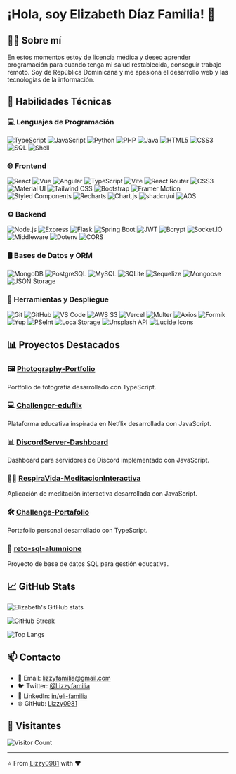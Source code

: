 # ¡Hola, soy Elizabeth Díaz Familia! 👋

## 👩‍⚕️ Sobre mí
En estos momentos estoy de licencia médica y deseo aprender programación para cuando tenga mi salud restablecida, conseguir trabajo remoto. Soy de República Dominicana y me apasiona el desarrollo web y las tecnologías de la información.

## 🚀 Habilidades Técnicas

### 💻 Lenguajes de Programación
![TypeScript](https://img.shields.io/badge/-TypeScript-3178C6?style=for-the-badge&logo=typescript&logoColor=white)
![JavaScript](https://img.shields.io/badge/-JavaScript-F7DF1E?style=for-the-badge&logo=javascript&logoColor=black)
![Python](https://img.shields.io/badge/-Python-3776AB?style=for-the-badge&logo=python&logoColor=white)
![PHP](https://img.shields.io/badge/-PHP-777BB4?style=for-the-badge&logo=php&logoColor=white)
![Java](https://img.shields.io/badge/-Java-007396?style=for-the-badge&logo=java&logoColor=white)
![HTML5](https://img.shields.io/badge/-HTML5-E34F26?style=for-the-badge&logo=html5&logoColor=white)
![CSS3](https://img.shields.io/badge/-CSS3-1572B6?style=for-the-badge&logo=css3&logoColor=white)
![SQL](https://img.shields.io/badge/-SQL-4479A1?style=for-the-badge&logo=postgresql&logoColor=white)
![Shell](https://img.shields.io/badge/-Shell-4EAA25?style=for-the-badge&logo=gnu-bash&logoColor=white)

### 🌐 Frontend
![React](https://img.shields.io/badge/-React%2018-61DAFB?style=for-the-badge&logo=react&logoColor=black)
![Vue](https://img.shields.io/badge/-Vue-4FC08D?style=for-the-badge&logo=vue.js&logoColor=white)
![Angular](https://img.shields.io/badge/-Angular-DD0031?style=for-the-badge&logo=angular&logoColor=white)
![TypeScript](https://img.shields.io/badge/-TypeScript-3178C6?style=for-the-badge&logo=typescript&logoColor=white)
![Vite](https://img.shields.io/badge/-Vite-646CFF?style=for-the-badge&logo=vite&logoColor=white)
![React Router](https://img.shields.io/badge/-React%20Router-CA4245?style=for-the-badge&logo=react-router&logoColor=white)
![CSS3](https://img.shields.io/badge/-CSS3%20Avanzado-1572B6?style=for-the-badge&logo=css3&logoColor=white)
![Material UI](https://img.shields.io/badge/-Material%20UI-0081CB?style=for-the-badge&logo=material-ui&logoColor=white)
![Tailwind CSS](https://img.shields.io/badge/-Tailwind%20CSS-38B2AC?style=for-the-badge&logo=tailwind-css&logoColor=white)
![Bootstrap](https://img.shields.io/badge/-Bootstrap-7952B3?style=for-the-badge&logo=bootstrap&logoColor=white)
![Framer Motion](https://img.shields.io/badge/-Framer%20Motion-0055FF?style=for-the-badge&logo=framer&logoColor=white)
![Styled Components](https://img.shields.io/badge/-Styled%20Components-DB7093?style=for-the-badge&logo=styled-components&logoColor=white)
![Recharts](https://img.shields.io/badge/-Recharts-22B5BF?style=for-the-badge&logoColor=white)
![Chart.js](https://img.shields.io/badge/-Chart.js-FF6384?style=for-the-badge&logo=chart.js&logoColor=white)
![shadcn/ui](https://img.shields.io/badge/-shadcn/ui-000000?style=for-the-badge&logoColor=white)
![AOS](https://img.shields.io/badge/-AOS-F3DF49?style=for-the-badge&logoColor=black)

### ⚙️ Backend
![Node.js](https://img.shields.io/badge/-Node.js-339933?style=for-the-badge&logo=node.js&logoColor=white)
![Express](https://img.shields.io/badge/-Express-000000?style=for-the-badge&logo=express&logoColor=white)
![Flask](https://img.shields.io/badge/-Flask-000000?style=for-the-badge&logo=flask&logoColor=white)
![Spring Boot](https://img.shields.io/badge/-Spring%20Boot-6DB33F?style=for-the-badge&logo=spring-boot&logoColor=white)
![JWT](https://img.shields.io/badge/-JWT-000000?style=for-the-badge&logo=json-web-tokens&logoColor=white)
![Bcrypt](https://img.shields.io/badge/-Bcrypt-003B57?style=for-the-badge&logoColor=white)
![Socket.IO](https://img.shields.io/badge/-Socket.IO-010101?style=for-the-badge&logo=socket.io&logoColor=white)
![Middleware](https://img.shields.io/badge/-Middleware-009688?style=for-the-badge&logoColor=white)
![Dotenv](https://img.shields.io/badge/-Dotenv-ECD53F?style=for-the-badge&logo=dotenv&logoColor=black)
![CORS](https://img.shields.io/badge/-CORS-5E5E5E?style=for-the-badge&logoColor=white)

### 🛢️ Bases de Datos y ORM
![MongoDB](https://img.shields.io/badge/-MongoDB-47A248?style=for-the-badge&logo=mongodb&logoColor=white)
![PostgreSQL](https://img.shields.io/badge/-PostgreSQL-336791?style=for-the-badge&logo=postgresql&logoColor=white)
![MySQL](https://img.shields.io/badge/-MySQL-4479A1?style=for-the-badge&logo=mysql&logoColor=white)
![SQLite](https://img.shields.io/badge/-SQLite-003B57?style=for-the-badge&logo=sqlite&logoColor=white)
![Sequelize](https://img.shields.io/badge/-Sequelize-52B0E7?style=for-the-badge&logo=sequelize&logoColor=white)
![Mongoose](https://img.shields.io/badge/-Mongoose-880000?style=for-the-badge&logo=mongodb&logoColor=white)
![JSON Storage](https://img.shields.io/badge/-JSON%20Storage-000000?style=for-the-badge&logo=json&logoColor=white)

### 🔧 Herramientas y Despliegue
![Git](https://img.shields.io/badge/-Git-F05032?style=for-the-badge&logo=git&logoColor=white)
![GitHub](https://img.shields.io/badge/-GitHub-181717?style=for-the-badge&logo=github&logoColor=white)
![VS Code](https://img.shields.io/badge/-VS%20Code-007ACC?style=for-the-badge&logo=visual-studio-code&logoColor=white)
![AWS S3](https://img.shields.io/badge/-AWS%20S3-569A31?style=for-the-badge&logo=amazon-aws&logoColor=white)
![Vercel](https://img.shields.io/badge/-Vercel-000000?style=for-the-badge&logo=vercel&logoColor=white)
![Multer](https://img.shields.io/badge/-Multer-FB542B?style=for-the-badge&logoColor=white)
![Axios](https://img.shields.io/badge/-Axios-5A29E4?style=for-the-badge&logo=axios&logoColor=white)
![Formik](https://img.shields.io/badge/-Formik-0081CB?style=for-the-badge&logoColor=white)
![Yup](https://img.shields.io/badge/-Yup-9F55FF?style=for-the-badge&logoColor=white)
![PSeInt](https://img.shields.io/badge/-PSeInt-8A2BE2?style=for-the-badge&logoColor=white)
![LocalStorage](https://img.shields.io/badge/-LocalStorage-4285F4?style=for-the-badge&logoColor=white)
![Unsplash API](https://img.shields.io/badge/-Unsplash%20API-000000?style=for-the-badge&logo=unsplash&logoColor=white)
![Lucide Icons](https://img.shields.io/badge/-Lucide%20Icons-7928CA?style=for-the-badge&logoColor=white)

## 📊 Proyectos Destacados

### 🖼️ [Photography-Portfolio](https://github.com/Lizzy0981/Photography-Portfolio)
Portfolio de fotografía desarrollado con TypeScript.

### 💻 [Challenger-eduflix](https://github.com/Lizzy0981/Challenger-eduflix)
Plataforma educativa inspirada en Netflix desarrollada con JavaScript.

### 📊 [DiscordServer-Dashboard](https://github.com/Lizzy0981/DiscordServer-Dashboard)
Dashboard para servidores de Discord implementado con JavaScript.

### 🧘‍♀️ [RespiraVida-MeditacionInteractiva](https://github.com/Lizzy0981/RespiraVida-MeditacionInteractiva)
Aplicación de meditación interactiva desarrollada con JavaScript.

### 🛠️ [Challenge-Portafolio](https://github.com/Lizzy0981/Challenge-Portafolio)
Portafolio personal desarrollado con TypeScript.

### 📝 [reto-sql-alumnione](https://github.com/Lizzy0981/reto-sql-alumnione)
Proyecto de base de datos SQL para gestión educativa.

## 📈 GitHub Stats

![Elizabeth's GitHub stats](https://github-readme-stats.vercel.app/api?username=Lizzy0981&show_icons=true&theme=radical)

![GitHub Streak](https://github-readme-streak-stats.herokuapp.com/?user=Lizzy0981&theme=radical)

![Top Langs](https://github-readme-stats.vercel.app/api/top-langs/?username=Lizzy0981&layout=compact&theme=radical)

## 📫 Contacto

- 📧 Email: [lizzyfamilia@gmail.com](mailto:lizzyfamilia@gmail.com)
- 🐦 Twitter: [@Lizzyfamilia](https://twitter.com/Lizzyfamilia)
- 👔 LinkedIn: [in/eli-familia](https://linkedin.com/in/eli-familia)
- 🌐 GitHub: [Lizzy0981](https://github.com/Lizzy0981)

## 🌟 Visitantes

![Visitor Count](https://profile-counter.glitch.me/Lizzy0981/count.svg)

---

⭐️ From [Lizzy0981](https://github.com/Lizzy0981) with ❤️
